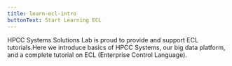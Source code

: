 ```yaml
---
title: learn-ecl-intro
buttonText: Start Learning ECL
---
```


HPCC Systems Solutions Lab is proud to provide and support ECL tutorials.Here we introduce basics of HPCC Systems, our big data platform, and a complete tutorial on ECL (Enterprise Control Language).
